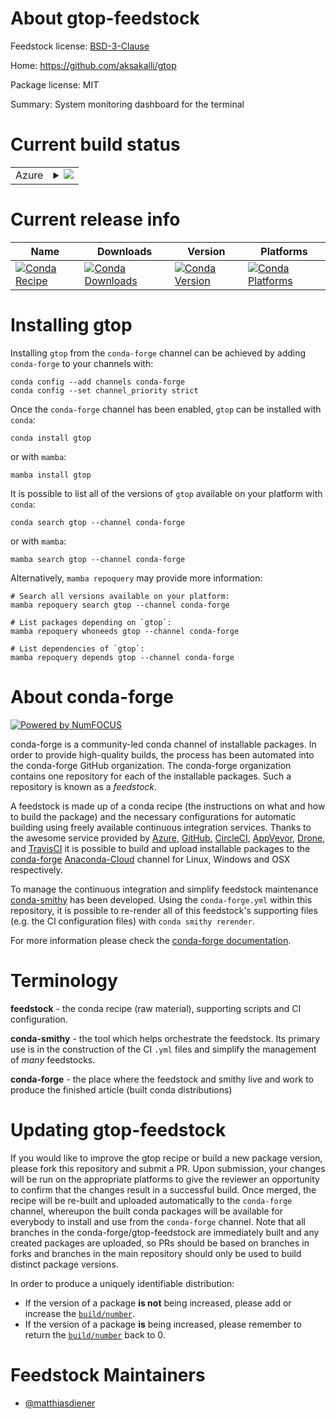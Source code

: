 About gtop-feedstock
====================

Feedstock license: [BSD-3-Clause](https://github.com/conda-forge/gtop-feedstock/blob/main/LICENSE.txt)

Home: https://github.com/aksakalli/gtop

Package license: MIT

Summary: System monitoring dashboard for the terminal

Current build status
====================


<table>
    
  <tr>
    <td>Azure</td>
    <td>
      <details>
        <summary>
          <a href="https://dev.azure.com/conda-forge/feedstock-builds/_build/latest?definitionId=14915&branchName=main">
            <img src="https://dev.azure.com/conda-forge/feedstock-builds/_apis/build/status/gtop-feedstock?branchName=main">
          </a>
        </summary>
        <table>
          <thead><tr><th>Variant</th><th>Status</th></tr></thead>
          <tbody><tr>
              <td>linux_64_nodejs18</td>
              <td>
                <a href="https://dev.azure.com/conda-forge/feedstock-builds/_build/latest?definitionId=14915&branchName=main">
                  <img src="https://dev.azure.com/conda-forge/feedstock-builds/_apis/build/status/gtop-feedstock?branchName=main&jobName=linux&configuration=linux%20linux_64_nodejs18" alt="variant">
                </a>
              </td>
            </tr><tr>
              <td>linux_64_nodejs20</td>
              <td>
                <a href="https://dev.azure.com/conda-forge/feedstock-builds/_build/latest?definitionId=14915&branchName=main">
                  <img src="https://dev.azure.com/conda-forge/feedstock-builds/_apis/build/status/gtop-feedstock?branchName=main&jobName=linux&configuration=linux%20linux_64_nodejs20" alt="variant">
                </a>
              </td>
            </tr><tr>
              <td>linux_aarch64_nodejs18</td>
              <td>
                <a href="https://dev.azure.com/conda-forge/feedstock-builds/_build/latest?definitionId=14915&branchName=main">
                  <img src="https://dev.azure.com/conda-forge/feedstock-builds/_apis/build/status/gtop-feedstock?branchName=main&jobName=linux&configuration=linux%20linux_aarch64_nodejs18" alt="variant">
                </a>
              </td>
            </tr><tr>
              <td>linux_aarch64_nodejs20</td>
              <td>
                <a href="https://dev.azure.com/conda-forge/feedstock-builds/_build/latest?definitionId=14915&branchName=main">
                  <img src="https://dev.azure.com/conda-forge/feedstock-builds/_apis/build/status/gtop-feedstock?branchName=main&jobName=linux&configuration=linux%20linux_aarch64_nodejs20" alt="variant">
                </a>
              </td>
            </tr><tr>
              <td>osx_64_nodejs18</td>
              <td>
                <a href="https://dev.azure.com/conda-forge/feedstock-builds/_build/latest?definitionId=14915&branchName=main">
                  <img src="https://dev.azure.com/conda-forge/feedstock-builds/_apis/build/status/gtop-feedstock?branchName=main&jobName=osx&configuration=osx%20osx_64_nodejs18" alt="variant">
                </a>
              </td>
            </tr><tr>
              <td>osx_64_nodejs20</td>
              <td>
                <a href="https://dev.azure.com/conda-forge/feedstock-builds/_build/latest?definitionId=14915&branchName=main">
                  <img src="https://dev.azure.com/conda-forge/feedstock-builds/_apis/build/status/gtop-feedstock?branchName=main&jobName=osx&configuration=osx%20osx_64_nodejs20" alt="variant">
                </a>
              </td>
            </tr><tr>
              <td>osx_arm64_nodejs18</td>
              <td>
                <a href="https://dev.azure.com/conda-forge/feedstock-builds/_build/latest?definitionId=14915&branchName=main">
                  <img src="https://dev.azure.com/conda-forge/feedstock-builds/_apis/build/status/gtop-feedstock?branchName=main&jobName=osx&configuration=osx%20osx_arm64_nodejs18" alt="variant">
                </a>
              </td>
            </tr><tr>
              <td>osx_arm64_nodejs20</td>
              <td>
                <a href="https://dev.azure.com/conda-forge/feedstock-builds/_build/latest?definitionId=14915&branchName=main">
                  <img src="https://dev.azure.com/conda-forge/feedstock-builds/_apis/build/status/gtop-feedstock?branchName=main&jobName=osx&configuration=osx%20osx_arm64_nodejs20" alt="variant">
                </a>
              </td>
            </tr><tr>
              <td>win_64_nodejs18</td>
              <td>
                <a href="https://dev.azure.com/conda-forge/feedstock-builds/_build/latest?definitionId=14915&branchName=main">
                  <img src="https://dev.azure.com/conda-forge/feedstock-builds/_apis/build/status/gtop-feedstock?branchName=main&jobName=win&configuration=win%20win_64_nodejs18" alt="variant">
                </a>
              </td>
            </tr><tr>
              <td>win_64_nodejs20</td>
              <td>
                <a href="https://dev.azure.com/conda-forge/feedstock-builds/_build/latest?definitionId=14915&branchName=main">
                  <img src="https://dev.azure.com/conda-forge/feedstock-builds/_apis/build/status/gtop-feedstock?branchName=main&jobName=win&configuration=win%20win_64_nodejs20" alt="variant">
                </a>
              </td>
            </tr>
          </tbody>
        </table>
      </details>
    </td>
  </tr>
</table>

Current release info
====================

| Name | Downloads | Version | Platforms |
| --- | --- | --- | --- |
| [![Conda Recipe](https://img.shields.io/badge/recipe-gtop-green.svg)](https://anaconda.org/conda-forge/gtop) | [![Conda Downloads](https://img.shields.io/conda/dn/conda-forge/gtop.svg)](https://anaconda.org/conda-forge/gtop) | [![Conda Version](https://img.shields.io/conda/vn/conda-forge/gtop.svg)](https://anaconda.org/conda-forge/gtop) | [![Conda Platforms](https://img.shields.io/conda/pn/conda-forge/gtop.svg)](https://anaconda.org/conda-forge/gtop) |

Installing gtop
===============

Installing `gtop` from the `conda-forge` channel can be achieved by adding `conda-forge` to your channels with:

```
conda config --add channels conda-forge
conda config --set channel_priority strict
```

Once the `conda-forge` channel has been enabled, `gtop` can be installed with `conda`:

```
conda install gtop
```

or with `mamba`:

```
mamba install gtop
```

It is possible to list all of the versions of `gtop` available on your platform with `conda`:

```
conda search gtop --channel conda-forge
```

or with `mamba`:

```
mamba search gtop --channel conda-forge
```

Alternatively, `mamba repoquery` may provide more information:

```
# Search all versions available on your platform:
mamba repoquery search gtop --channel conda-forge

# List packages depending on `gtop`:
mamba repoquery whoneeds gtop --channel conda-forge

# List dependencies of `gtop`:
mamba repoquery depends gtop --channel conda-forge
```


About conda-forge
=================

[![Powered by
NumFOCUS](https://img.shields.io/badge/powered%20by-NumFOCUS-orange.svg?style=flat&colorA=E1523D&colorB=007D8A)](https://numfocus.org)

conda-forge is a community-led conda channel of installable packages.
In order to provide high-quality builds, the process has been automated into the
conda-forge GitHub organization. The conda-forge organization contains one repository
for each of the installable packages. Such a repository is known as a *feedstock*.

A feedstock is made up of a conda recipe (the instructions on what and how to build
the package) and the necessary configurations for automatic building using freely
available continuous integration services. Thanks to the awesome service provided by
[Azure](https://azure.microsoft.com/en-us/services/devops/), [GitHub](https://github.com/),
[CircleCI](https://circleci.com/), [AppVeyor](https://www.appveyor.com/),
[Drone](https://cloud.drone.io/welcome), and [TravisCI](https://travis-ci.com/)
it is possible to build and upload installable packages to the
[conda-forge](https://anaconda.org/conda-forge) [Anaconda-Cloud](https://anaconda.org/)
channel for Linux, Windows and OSX respectively.

To manage the continuous integration and simplify feedstock maintenance
[conda-smithy](https://github.com/conda-forge/conda-smithy) has been developed.
Using the ``conda-forge.yml`` within this repository, it is possible to re-render all of
this feedstock's supporting files (e.g. the CI configuration files) with ``conda smithy rerender``.

For more information please check the [conda-forge documentation](https://conda-forge.org/docs/).

Terminology
===========

**feedstock** - the conda recipe (raw material), supporting scripts and CI configuration.

**conda-smithy** - the tool which helps orchestrate the feedstock.
                   Its primary use is in the construction of the CI ``.yml`` files
                   and simplify the management of *many* feedstocks.

**conda-forge** - the place where the feedstock and smithy live and work to
                  produce the finished article (built conda distributions)


Updating gtop-feedstock
=======================

If you would like to improve the gtop recipe or build a new
package version, please fork this repository and submit a PR. Upon submission,
your changes will be run on the appropriate platforms to give the reviewer an
opportunity to confirm that the changes result in a successful build. Once
merged, the recipe will be re-built and uploaded automatically to the
`conda-forge` channel, whereupon the built conda packages will be available for
everybody to install and use from the `conda-forge` channel.
Note that all branches in the conda-forge/gtop-feedstock are
immediately built and any created packages are uploaded, so PRs should be based
on branches in forks and branches in the main repository should only be used to
build distinct package versions.

In order to produce a uniquely identifiable distribution:
 * If the version of a package **is not** being increased, please add or increase
   the [``build/number``](https://docs.conda.io/projects/conda-build/en/latest/resources/define-metadata.html#build-number-and-string).
 * If the version of a package **is** being increased, please remember to return
   the [``build/number``](https://docs.conda.io/projects/conda-build/en/latest/resources/define-metadata.html#build-number-and-string)
   back to 0.

Feedstock Maintainers
=====================

* [@matthiasdiener](https://github.com/matthiasdiener/)

